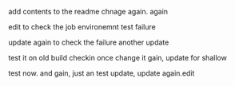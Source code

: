 add contents to the readme
chnage again. again

edit to check the job environemnt test failure

update again to check the failure
another update

test it on old build
checkin once
change it gain, update for shallow

test now. and gain, just an test update, update again.edit
